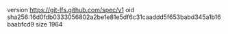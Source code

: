 version https://git-lfs.github.com/spec/v1
oid sha256:16d0fdb0333056802a2be1e81e5df6c31caaddd5f653babd345a1b16baabfcd9
size 1964
